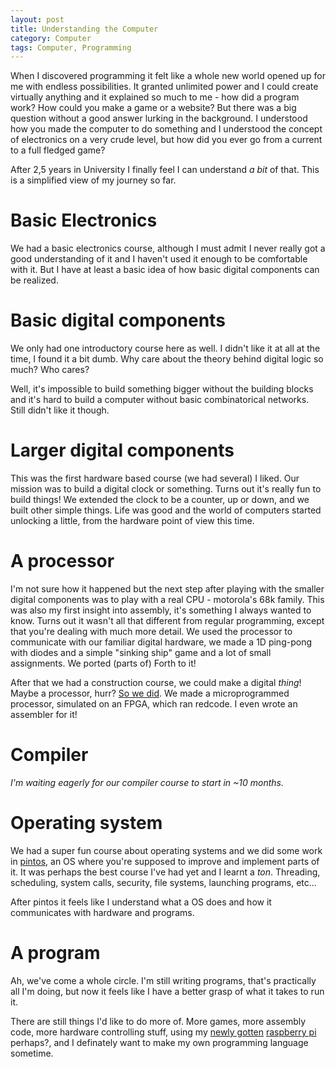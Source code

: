 ```yaml
---
layout: post
title: Understanding the Computer
category: Computer
tags: Computer, Programming
---
```



When I discovered programming it felt like a whole new world opened up for me with endless possibilities. It granted unlimited power and I could create virtually anything and it explained so much to me - how did a program work? How could you make a game or a website? But there was a big question without a good answer lurking in the background. I understood how you made the computer to do something and I understood the concept of electronics on a very crude level, but how did you ever go from a current to a full fledged game?


After 2,5 years in University I finally feel I can understand *a bit* of that. This is a simplified view of my journey so far.

# Basic Electronics

We had a basic electronics course, although I must admit I never really got a good understanding of it and I haven't used it enough to be comfortable with it. But I have at least a basic idea of how basic digital components can be realized.

# Basic digital components

We only had one introductory course here as well. I didn't like it at all at the time, I found it a bit dumb. Why care about the theory behind digital logic so much? Who cares?

Well, it's impossible to build something bigger without the building blocks and it's hard to build a computer without basic combinatorical networks. Still didn't like it though.

# Larger digital components

This was the first hardware based course (we had several) I liked. Our mission was to build a digital clock or something. Turns out it's really fun to build things! We extended the clock to be a counter, up or down, and we built other simple things. Life was good and the world of computers started unlocking a little, from the hardware point of view this time.

# A processor

I'm not sure how it happened but the next step after playing with the smaller digital components was to play with a real CPU - motorola's 68k family. This was also my first insight into assembly, it's something I always wanted to know. Turns out it wasn't all that different from regular programming, except that you're dealing with much more detail. We used the processor to communicate with our familiar digital hardware, we made a 1D ping-pong with diodes and a simple "sinking ship" game and a lot of small assignments. We ported (parts of) Forth to it!

After that we had a construction course, we could make a digital *thing*! Maybe a processor, hurr? [So we did][MARC]. We made a microprogrammed processor, simulated on an FPGA, which ran redcode. I even wrote an assembler for it!

# Compiler

*I'm waiting eagerly for our compiler course to start in ~10 months.*

# Operating system

We had a super fun course about operating systems and we did some work in [pintos][], an OS where you're supposed to improve and implement parts of it. It was perhaps the best course I've had yet and I learnt a *ton*. Threading, scheduling, system calls, security, file systems, launching programs, etc...

After pintos it feels like I understand what a OS does and how it communicates with hardware and programs.

# A program

Ah, we've come a whole circle. I'm still writing programs, that's practically all I'm doing, but now it feels like I have a better grasp of what it takes to run it.

There are still things I'd like to do more of. More games, more assembly code, more hardware controlling stuff, using my [newly gotten][] [raspberry pi][] perhaps?, and I definately want to make my own programming language sometime.

[MARC]: /projects/MARC/
[pintos]: http://www.stanford.edu/class/cs140/projects/pintos/pintos_1.html
[newly gotten]: /blog/2012/12/14/early_christmas_present/
[raspberry pi]: http://www.raspberrypi.org/

